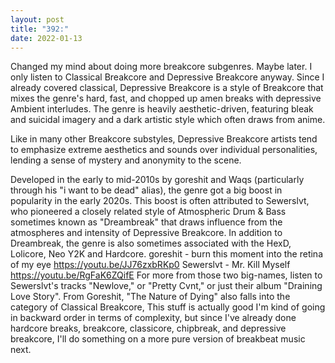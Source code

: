 ```yaml
---
layout: post
title: "392:"
date: 2022-01-13
---
```


Changed my mind about doing more breakcore subgenres. Maybe later. I only listen to Classical Breakcore and Depressive Breakcore anyway. Since I already covered classical, Depressive Breakcore is a style of Breakcore that mixes the genre's hard, fast, and chopped up amen breaks with depressive Ambient interludes. The genre is heavily aesthetic-driven, featuring bleak and suicidal imagery and a dark artistic style which often draws from anime. 


Like in many other Breakcore substyles, Depressive Breakcore artists tend to emphasize extreme aesthetics and sounds over individual personalities, lending a sense of mystery and anonymity to the scene. 


Developed in the early to mid-2010s by goreshit and Waqs (particularly through his "i want to be dead" alias), the genre got a big boost in popularity in the early 2020s. This boost is often attributed to Sewerslvt, who pioneered a closely related style of Atmospheric Drum & Bass sometimes known as "Dreambreak" that draws influence from the atmospheres and intensity of Depressive Breakcore. In addition to Dreambreak, the genre is also sometimes associated with the HexD, Lolicore, Neo Y2K and Hardcore.
 goreshit - burn this moment into the retina of my eye
https://youtu.be/JJ76zxbRKp0
 Sewerslvt - Mr. Kill Myself
https://youtu.be/RgFaK6ZQifE 
For more from those two big-names, listen to Sewerslvt's tracks "Newlove," or "Pretty Cvnt," or just their album "Draining Love Story". From Goreshit, "The Nature of Dying" also falls into the category of Classical Breakcore, This stuff is actually good
I'm kind of going in backward order in terms of complexity, but since I've already done hardcore breaks, breakcore, classicore, chipbreak, and depressive breakcore, I'll do something on a more pure version of breakbeat music next.
